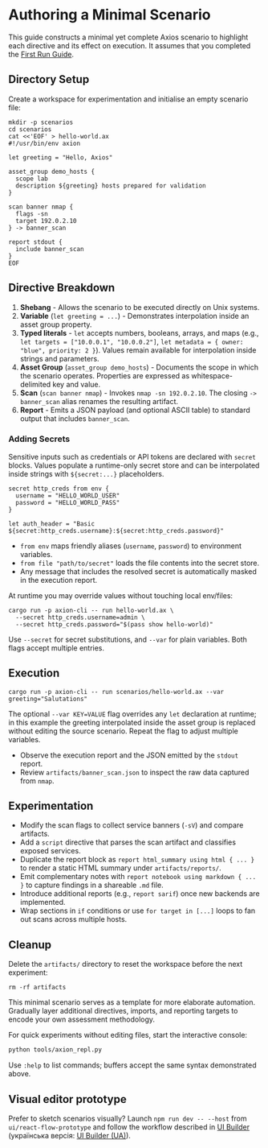 # Authoring a Minimal Scenario

This guide constructs a minimal yet complete Axios scenario to highlight each directive and its effect on execution. It assumes that you completed the [First Run Guide](first-run.md).

## Directory Setup

Create a workspace for experimentation and initialise an empty scenario file:

```
mkdir -p scenarios
cd scenarios
cat <<'EOF' > hello-world.ax
#!/usr/bin/env axion

let greeting = "Hello, Axios"

asset_group demo_hosts {
  scope lab
  description ${greeting} hosts prepared for validation
}

scan banner nmap {
  flags -sn
  target 192.0.2.10
} -> banner_scan

report stdout {
  include banner_scan
}
EOF
```

## Directive Breakdown

1. **Shebang** - Allows the scenario to be executed directly on Unix systems.
2. **Variable** (`let greeting = ...`) - Demonstrates interpolation inside an asset group property.
3. **Typed literals** - `let` accepts numbers, booleans, arrays, and maps (e.g., `let targets = ["10.0.0.1", "10.0.0.2"]`, `let metadata = { owner: "blue", priority: 2 }`). Values remain available for interpolation inside strings and parameters.
4. **Asset Group** (`asset_group demo_hosts`) - Documents the scope in which the scenario operates. Properties are expressed as whitespace-delimited key and value.
5. **Scan** (`scan banner nmap`) - Invokes `nmap -sn 192.0.2.10`. The closing `-> banner_scan` alias renames the resulting artifact.
6. **Report** - Emits a JSON payload (and optional ASCII table) to standard output that includes `banner_scan`.

### Adding Secrets

Sensitive inputs such as credentials or API tokens are declared with `secret` blocks. Values populate a runtime-only secret store and can be interpolated inside strings with `${secret:...}` placeholders.

```axion
secret http_creds from env {
  username = "HELLO_WORLD_USER"
  password = "HELLO_WORLD_PASS"
}

let auth_header = "Basic ${secret:http_creds.username}:${secret:http_creds.password}"
```

- `from env` maps friendly aliases (`username`, `password`) to environment variables.
- `from file "path/to/secret"` loads the file contents into the secret store.
- Any message that includes the resolved secret is automatically masked in the execution report.

At runtime you may override values without touching local env/files:

```
cargo run -p axion-cli -- run hello-world.ax \
  --secret http_creds.username=admin \
  --secret http_creds.password="$(pass show hello-world)"
```

Use `--secret` for secret substitutions, and `--var` for plain variables. Both flags accept multiple entries.

## Execution

```
cargo run -p axion-cli -- run scenarios/hello-world.ax --var greeting="Salutations"
```

The optional `--var KEY=VALUE` flag overrides any `let` declaration at runtime; in this example the greeting interpolated inside the asset group is replaced without editing the source scenario. Repeat the flag to adjust multiple variables.

- Observe the execution report and the JSON emitted by the `stdout` report.
- Review `artifacts/banner_scan.json` to inspect the raw data captured from `nmap`.

## Experimentation

- Modify the scan flags to collect service banners (`-sV`) and compare artifacts.
- Add a `script` directive that parses the scan artifact and classifies exposed services.
- Duplicate the report block as `report html_summary using html { ... }` to render a static HTML summary under `artifacts/reports/`.
- Emit complementary notes with `report notebook using markdown { ... }` to capture findings in a shareable `.md` file.
- Introduce additional reports (e.g., `report sarif`) once new backends are implemented.
- Wrap sections in `if` conditions or use `for target in [...]` loops to fan out scans across multiple hosts.

## Cleanup

Delete the `artifacts/` directory to reset the workspace before the next experiment:

```
rm -rf artifacts
```

This minimal scenario serves as a template for more elaborate automation. Gradually layer additional directives, imports, and reporting targets to encode your own assessment methodology.

For quick experiments without editing files, start the interactive console:

```bash
python tools/axion_repl.py
```

Use `:help` to list commands; buffers accept the same syntax demonstrated above.

## Visual editor prototype

Prefer to sketch scenarios visually? Launch `npm run dev -- --host` from `ui/react-flow-prototype` and follow the workflow described in [UI Builder](ui-builder.md) (українська версія: [UI Builder (UA)](ui-builder.uk.md)).


